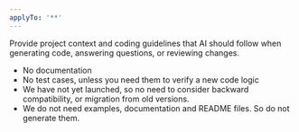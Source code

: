 ```yaml
---
applyTo: '**'
---
```

Provide project context and coding guidelines that AI should follow when generating code, answering questions, or reviewing changes.

- No documentation
- No test cases, unless you need them to verify a new code logic
- We have not yet launched, so no need to consider backward compatibility, or migration from old versions.
- We do not need examples, documentation and README files. So do not generate them.